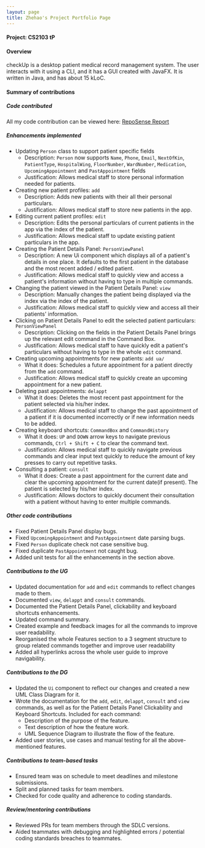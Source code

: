 ```yaml
---
layout: page
title: Zhehao's Project Portfolio Page
---
```


#### Project: CS2103 tP

#### Overview

checkUp is a desktop patient medical record management system. The user interacts with it using a CLI, and it has a GUI
created with JavaFX. It is written in Java, and has about 15 kLoC.

#### Summary of contributions

##### Code contributed
All my code contribution can be viewed here:
[RepoSense Report](https://nus-cs2103-ay2223s1.github.io/tp-dashboard/?search=charles1026&breakdown=true)

##### Enhancements implemented

- Updating `Person` class to support patient specific fields
  - Description: `Person` now supports `Name`, `Phone`, `Email`, `NextOfKin`, `PatientType`, `HospitalWing`, 
    `FloorNumber`, `WardNumber`, `Medication`, `UpcomingAppointment` and `PastAppointment` fields
  - Justification: Allows medical staff to store personal information needed for patients.
- Creating new patient profiles: `add`
  - Description: Adds new patients with their all their personal particulars.
  - Justification: Allows medical staff to store new patients in the app.
- Editing current patient profiles: `edit`
  - Description: Edits the personal particulars of current patients in the app via the index of the patient.
  - Justification: Allows medical staff to update existing patient particulars in the app.
- Creating the Patient Details Panel: `PersonViewPanel`
  - Description: A new Ui component which displays all of a patient's details in one place. It defaults to the first 
    patient in the database and the most recent added / edited patient.
  - Justification: Allows medical staff to quickly view and access a patient's information without having to type in 
    multiple commands.
- Changing the patient viewed in the Patient Details Panel: `view`
  - Description: Manually changes the patient being displayed via the index via the index of the patient.
  - Justification: Allows medical staff to quickly view and access all their patients' information.
- Clicking on Patient Details Panel to edit the selected patient particulars: `PersonViewPanel`
  - Description: Clicking on the fields in the Patient Details Panel brings up the relevant edit command in the 
    Command Box.
  - Justification: Allows medical staff to have quickly edit a patient's particulars without having to type in the whole
    `edit` command.
- Creating upcoming appointments for new patients: `add ua/`
  - What it does: Schedules a future appointment for a patient directly from the `add` command.
  - Justification: Allows medical staff to quickly create an upcoming appointment for a new patient.
- Deleting past appointments: `delappt`
  - What it does: Deletes the most recent past appointment for the patient selected via his/her index. 
  - Justification: Allows medical staff to change the past appointment of a patient if it is documented incorrectly or 
    if new information needs to be added.
- Creating keyboard shortcuts: `CommandBox` and `CommandHistory`
  - What it does: `UP` and `DOWN` arrow keys to navigate previous commands, `Ctrl + Shift + C` to clear the command text.
  - Justification: Allows medical staff to quickly navigate previous commands and clear input text quickly to reduce
    the amount of key presses to carry out repetitive tasks.
- Consulting a patient: `consult`
  - What it does: Create a past appointment for the current date and clear the upcoming appointment for the current 
    date(if present). The patient is selected by his/her index.
  - Justification: Allows doctors to quickly document their consultation with a patient without having to enter 
    multiple commands.
  
##### Other code contributions

- Fixed Patient Details Panel display bugs.
- Fixed `UpcomingAppointment` and `PastAppointment` date parsing bugs.
- Fixed `Person` duplicate check not case sensitive bug.
- Fixed duplicate `PastAppointment` not caught bug.
- Added unit tests for all the enhancements in the section above.

##### Contributions to the UG

- Updated documentation for `add` and `edit` commands to reflect changes made to them.
- Documented `view`, `delappt` and `consult` commands.
- Documented the Patient Details Panel, clickability and keyboard shortcuts enhancements.
- Updated command summary.
- Created example and feedback images for all the commands to improve user readability.
- Reorganised the whole Features section to a 3 segment structure to group related commands together and improve user readability
- Added all hyperlinks across the whole user guide to improve navigability.

##### Contributions to the DG
- Updated the `Ui` component to reflect our changes and created a new UML Class Diagram for it.
- Wrote the documentation for the `add`, `edit`, `delappt`, `consult` and `view` commands, 
  as well as for the Patient Details Panel Clickability and Keyboard Shortcuts. Included for each command:
  - Description of the purpose of the feature.
  - Text description of how the feature work.
  - UML Sequence Diagram to illustrate the flow of the feature.
- Added user stories, use cases and manual testing for all the above-mentioned features.

##### Contributions to team-based tasks

- Ensured team was on schedule to meet deadlines and milestone submissions.
- Split and planned tasks for team members.
- Checked for code quality and adherence to coding standards.

##### Review/mentoring contributions

- Reviewed PRs for team members through the SDLC versions.
- Aided teammates with debugging and highlighted errors / potential coding standards breaches to teammates.
